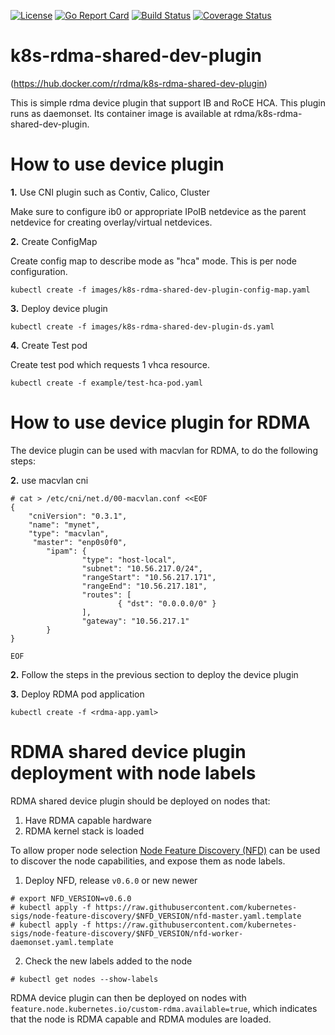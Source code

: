 [![License](https://img.shields.io/badge/License-Apache%202.0-blue.svg)](http://www.apache.org/licenses/LICENSE-2.0)
[![Go Report Card](https://goreportcard.com/badge/github.com/Mellanox/k8s-rdma-shared-dev-plugin)](https://goreportcard.com/report/github.com/Mellanox/rdma-cni)
[![Build Status](https://travis-ci.com/Mellanox/k8s-rdma-shared-dev-plugin.svg?branch=master)](https://travis-ci.com/Mellanox/k8s-rdma-shared-dev-plugin)
[![Coverage Status](https://coveralls.io/repos/github/Mellanox/k8s-rdma-shared-dev-plugin/badge.svg)](https://coveralls.io/github/Mellanox/k8s-rdma-shared-dev-plugin)

# k8s-rdma-shared-dev-plugin
(https://hub.docker.com/r/rdma/k8s-rdma-shared-dev-plugin)

This is simple rdma device plugin that support IB and RoCE HCA.
This plugin runs as daemonset.
Its container image is available at rdma/k8s-rdma-shared-dev-plugin.

# How to use device plugin

**1.** Use CNI plugin such as Contiv, Calico, Cluster

Make sure to configure ib0 or appropriate IPoIB netdevice as the parent netdevice for creating overlay/virtual netdevices.

**2.** Create ConfigMap

Create config map to describe mode as "hca" mode.
This is per node configuration.

```
kubectl create -f images/k8s-rdma-shared-dev-plugin-config-map.yaml
```

**3.** Deploy device plugin

```
kubectl create -f images/k8s-rdma-shared-dev-plugin-ds.yaml
```

**4.** Create Test pod

Create test pod which requests 1 vhca resource.
```
kubectl create -f example/test-hca-pod.yaml
```

# How to use device plugin for RDMA

The device plugin can be used with macvlan for RDMA, to do the following steps:

**2.** use macvlan cni

```
# cat > /etc/cni/net.d/00-macvlan.conf <<EOF
{
    "cniVersion": "0.3.1",
    "name": "mynet",
    "type": "macvlan",
     "master": "enp0s0f0",
        "ipam": {
                "type": "host-local",
                "subnet": "10.56.217.0/24",
                "rangeStart": "10.56.217.171",
                "rangeEnd": "10.56.217.181",
                "routes": [
                        { "dst": "0.0.0.0/0" }
                ],
                "gateway": "10.56.217.1"
        }
}

EOF
```

**2.** Follow the steps in the previous section to deploy the device plugin

**3.** Deploy RDMA pod application

```
kubectl create -f <rdma-app.yaml>
```

# RDMA shared device plugin deployment with node labels

RDMA shared device plugin should be deployed on nodes that:

1. Have RDMA capable hardware
2. RDMA kernel stack is loaded

To allow proper node selection [Node Feature Discovery (NFD)](https://github.com/kubernetes-sigs/node-feature-discovery) can be used to discover the node capabilities, and expose them as node labels.

1. Deploy NFD, release `v0.6.0` or new newer

```
# export NFD_VERSION=v0.6.0
# kubectl apply -f https://raw.githubusercontent.com/kubernetes-sigs/node-feature-discovery/$NFD_VERSION/nfd-master.yaml.template
# kubectl apply -f https://raw.githubusercontent.com/kubernetes-sigs/node-feature-discovery/$NFD_VERSION/nfd-worker-daemonset.yaml.template
```

2. Check the new labels added to the node
```
# kubectl get nodes --show-labels
```

RDMA device plugin can then be deployed on nodes with `feature.node.kubernetes.io/custom-rdma.available=true`, which indicates that the node is RDMA capable and RDMA modules are loaded.
